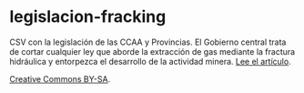 legislacion-fracking
====================

CSV con la legislación de las CCAA y Provincias. El Gobierno central trata de cortar cualquier ley que aborde la extracción de gas mediante la fractura hidráulica y entorpezca el desarrollo de la actividad minera. [Lee el artículo](http://www.eldiario.es/sociedad/fracking-gas-ley-gobierno-autonomias-municipios_0_286971907.html).

[Creative Commons BY-SA](https://creativecommons.org/licenses/by-sa/4.0/). 